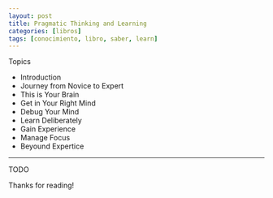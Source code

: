 ```yaml
---
layout: post
title: Pragmatic Thinking and Learning
categories: [libros]
tags: [conocimiento, libro, saber, learn]
---
```


<!--Resumen-->

Topics 

- Introduction
- Journey from Novice to Expert
- This is Your Brain
- Get in Your Right Mind
- Debug Your Mind
- Learn Deliberately
- Gain Experience
- Manage Focus
- Beyound Expertice

---

<!--more-->
TODO
  
Thanks for reading!